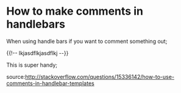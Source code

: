 # How to make comments in handlebars

When using handle bars if you want to comment something out;

{{!-- lkjasdflkjasdflkj --}}

This is super handy;

source:http://stackoverflow.com/questions/15336142/how-to-use-comments-in-handlebar-templates

